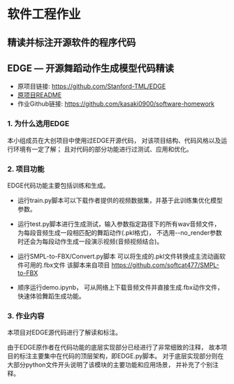 # 软件工程作业
## 精读并标注开源软件的程序代码
## EDGE &mdash; 开源舞蹈动作生成模型代码精读

+ 原项目链接: https://github.com/Stanford-TML/EDGE
+ [原项目README](README.md)
+ 作业Github链接: https://github.com/kasaki0900/software-homework

### 1. 为什么选用EDGE
本小组成员在大创项目中使用过EDGE开源代码，
对该项目结构、代码风格以及运行环境有一定了解；
且对代码的部分功能进行过测试、应用和优化。
  
### 2. 项目功能
EDGE代码功能主要包括训练和生成。
+ 运行train.py脚本可以下载作者提供的视频数据集，并基于此训练集优化模型参数。


+ 运行test.py脚本进行生成测试，输入参数指定路径下的所有wav音频文件，
为每段音频生成一段相匹配的舞蹈动作(.pkl格式)，
不选用--no_render参数时还会为每段动作生成一段演示视频(音频视频结合)。


+ 运行SMPL-to-FBX/Convert.py脚本
可以将生成的.pkl文件转换成主流动画软件可用的.fbx文件
该脚本来自项目 https://github.com/softcat477/SMPL-to-FBX


+ 顺序运行demo.ipynb，
可从网络上下载音频文件并直接生成.fbx动作文件，快速体验舞蹈生成功能。


### 3. 作业内容
本项目对EDGE源代码进行了解读和标注。

由于EDGE原作者在代码功能的底层实现部分已经进行了非常细致的注释，
故本项目的标注主要集中在代码的顶层架构，即EDGE.py脚本。
对于底层实现部分则在大部分python文件开头说明了该模块的主要功能和应用场景，
并补充了个别注释。